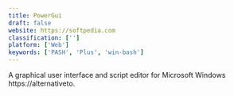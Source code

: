 ```yaml
---
title: PowerGui
draft: false 
website: https://softpedia.com
classification: ['']
platform: ['Web']
keywords: ['PASH', 'Plus', 'win-bash']
---
```

A graphical user interface and script editor for Microsoft Windows https://alternativeto.